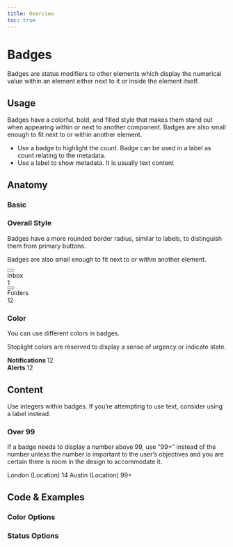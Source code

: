 ```yaml
---
title: Overview
toc: true
---
```


# Badges

Badges are status modifiers to other elements which display the numerical value within an element either next to it or inside the element itself.

## Usage

Badges have a colorful, bold, and filled style that makes them stand out when appearing within or next to another component. Badges are also small enough to fit next to or within another element.

- Use a badge to highlight the count. Badge can be used in a label as count relating to the metadata.
- Use a label to show metadata. It is usually text content

## Anatomy

### Basic

<ClrRow>
<ClrCol>
<h3>Overall Style</h3>
<p>Badges have a more rounded border radius, similar to labels, to distinguish them from primary buttons.</p>
<p>Badges are also small enough to fit next to or within another element.</p>
</ClrCol>
<ClrCol>
<DocInset>

<section class="inline-code">
    <div role="treeitem" tabindex="0" class="clr-tree-node-content-container" aria-expanded="false">
        <button aria-hidden="true" type="button" tabindex="-1" class="clr-treenode-caret">
            <clr-icon shape="caret" class="clr-treenode-caret-icon" role="none" dir="right"></clr-icon>
        </button>
        <div class="clr-treenode-content">
        <div class="margin-right-0_25">Inbox&nbsp;</div>
            <span class="badge badge-info">1 </span>
        </div>
    </div>
    <div role="treeitem" tabindex="0" class="clr-tree-node-content-container" aria-expanded="false">
        <button aria-hidden="true" type="button" tabindex="-1" class="clr-treenode-caret">
            <clr-icon shape="caret" class="clr-treenode-caret-icon" role="none" dir="right"></clr-icon>
        </button>
        <div class="clr-treenode-content">
        <div class="margin-right-0_25">Folders&nbsp;</div>
            <span class="badge badge-info">12 </span>
        </div>
    </div>
</section>
</DocInset>
</ClrCol>
</ClrRow>

<ClrRow class="custom-block">
<ClrCol>
<h3>Color</h3>
<p>You can use different colors in badges.</p>
<p>Stoplight colors are reserved to display a sense of urgency or indicate state.</p>
</ClrCol>
<ClrCol>
<DocInset height="100" class="custom-block">

<section class="inline-code">
    <div><b>Notifications </b><span class="badge badge-info"> 12</span></div>
    <div><b>Alerts </b><span class="badge badge-danger"> 12</span></div>
</section>

</DocInset>
</ClrCol>
</ClrRow>

## Content

Use integers within badges. If you’re attempting to use text, consider using a label instead.

<ClrRow class="custom-block">
<ClrCol>
<h3>Over 99</h3>
<p>If a badge needs to display a number above 99, use “99+” instead of the number unless the number is important to the user’s objectives and you are certain there is room in the design to accommodate it.</p>
</ClrCol>
<ClrCol>
<DocInset height="100" class="custom-block">

<section class="inline-code horizontal">
<div>
    <span class="label label-orange">
        London (Location)
        <span class="badge badge-orange">14</span>
    </span>
    <span class="label label-orange">
        Austin (Location)
        <span class="badge badge-orange">99+</span>
    </span>
</div>
</section>

</DocInset>
</ClrCol>
</ClrRow>

## Code & Examples

### Color Options

<doc-demo src="/demos/badge/colors-ng.html" demo="/demos/badge/colors-css.html" />

### Status Options

<doc-demo src="/demos/badge/status-ng.html" demo="/demos/badge/status-css.html" />
